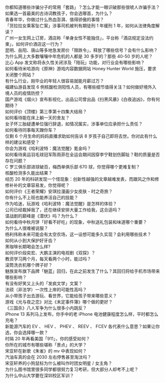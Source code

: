 你都知道哪些诈骗分子的常用「套路」？怎么才能一眼识破那些很唬人诈骗手法？  
如果选一首最美的古诗词教孩子，你会选哪首，为什么？  
青春年华，你做过什么热血澎湃、值得骄傲的事情？  
「货拉拉女乘客坠亡案」涉事司机被判有期徒刑 1 年缓刑 1 年，如何从法律角度解读？  
广州一女生网上订房，酒店称「单身女性不能独住」，平台称「酒店规定没法约束」，如何评价酒店这一行为？  
昆明、岳阳、唐山等多地急发房价「限跌令」，释放了哪些信号？会有什么影响？  
为什么网上大多数嚷嚷中年危机的人都是 30 多岁的？那些 40-50 岁的人呢？  
比心 App 发文称将永久性关闭涉及「陪玩」功能，对行业会有哪些影响？  
如何看待米哈游向《原神》游戏内容数据网站 Honey Hunter World 施压，要求关闭整个网站？  
有什么行业，刚毕业的年轻人很容易就能月薪过万？  
福建仙游县发现 6 例核酸检测阳性人员，有哪些细节值得关注？如何做好境外入境人员的疫情防控？  
国产游戏《烟火》宣布影视化，出品公司曾出品《扫黑风暴》《白夜追凶》，你有何期待？  
如何评价《顶楼》第三季第十四集大结局？  
如何看待能在床上躺一天的舍友？  
女子怀三胎疑遭单位强行辞退，如情况属实，涉事单位应承担什么责任？  
如何看待同事每天蹭你车？  
仅剩 6 个月生命的妈妈直播求助如何告诉 8 岁孩子自己即将去世。你对此有什么样的建议和感受？  
你会为游戏《哈利波特：魔法觉醒》氪金吗？  
如何看待奥运羽毛球冠军陈雨菲在全运会期间因穿李宁鞋划伤脚趾？鞋的质量是否存在问题？  
C 罗三俱乐部进球破百，梅西单俱乐部 670 球，你觉得哪个更难复制？  
核酸检测多久能出结果？  
经历 20 年的科研发现一个怪现象：创新性越强的文章越难发表，而跟风之作和修修补补的文章容易发，你觉得呢？  
如何评价《王者荣耀》安琪拉漫画少女皮肤 - 时之奇旅？  
你有什么不上班也能养活自己的技能？  
作为哈迷，玩游戏《哈利波特：魔法觉醒》是怎样的体验？  
公司已经裁掉我了，还在继续安排大量工作给我，这合适吗？  
谍战剧的巅峰是《潜伏》吗？为什么？  
如何看待中秋月饼「好看不好吃」的现象，中秋送礼包装和味道哪个重要？  
为什么人很难被说服？  
杨利伟称未来可能会有太空农场，这一设想可能多久实现？会利用哪些技术？  
如何从小到大保护好牙齿？  
黑咖啡长期喝会怎么样?  
如何评价段奕宏、大鹏主演的电视剧《双探》？  
教资学习两个月，每天看两个小时，能过吗？  
滚筒洗衣机哪个牌子好？  
魅族宣布旗下品牌「魅蓝」回归，在此之前发生了什么？其回归将给手机市场带来哪些影响？  
有没有好笑又上头的「发疯文学」文案？  
法硕（非法学）一次性上岸的可能性高吗？  
从小带孩子出去游玩、看世界，它能给孩子带来哪些意义？  
游戏《光与夜之恋》对比《未定事件簿》哪个做的更好？  
《三国杀》八人军争为什么很多小内跳反？  
iPhone 13 系列马上发布，你手中的老 iPhone 电池健康程度怎么样，平时都怎么充电？  
新能源汽车的 EV 、 HEV 、 PHEV 、 REEV 、 FCEV 各代表什么意思？如果让你选，你会选择哪一款？  
时隔 20 年再看美国「911」，你的感受如何？  
你所在的城市有哪些堪称「景点」的大学？  
宋亚轩在新歌《朱雀》的 mv 中表现如何？  
汽油车真的会在 2030 左右停售甚至淘汰吗？  
宋亚轩养的小狗鼠标为什么被叫作时团女明星 / 女主角？  
为什么图书馆里很多同学都很努力复习考研，但大部分人却考不上呢？  
为什么中山大学要在深圳校区军训？  

